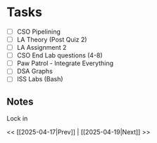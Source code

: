 # Tasks
- [ ] CSO Pipelining
- [ ] LA Theory (Post Quiz 2)
- [ ] LA Assignment 2
- [ ] CSO End Lab questions (4-8)
- [ ] Paw Patrol - Integrate Everything
- [ ] DSA Graphs
- [ ] ISS Labs (Bash)

## Notes
Lock in

<< [[2025-04-17|Prev]] | [[2025-04-19|Next]] >>